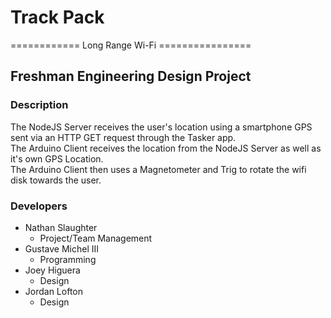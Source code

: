 # Track Pack  
============
	Long Range Wi-Fi
	================

## Freshman Engineering Design Project  

### Description
The NodeJS Server receives the user's location using a smartphone GPS sent via an HTTP GET request through the Tasker app.  
The Arduino Client receives the location from the NodeJS Server as well as it's own GPS Location.  
The Arduino Client then uses a Magnetometer and Trig to rotate the wifi disk towards the user.  

### Developers
- Nathan Slaughter
	* Project/Team Management
- Gustave Michel III
	* Programming
- Joey Higuera
	* Design
- Jordan Lofton
	* Design

